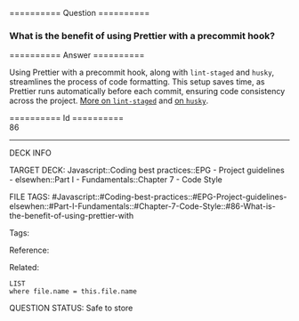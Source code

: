 ========== Question ==========  

### What is the benefit of using Prettier with a precommit hook?  

========== Answer ==========  

Using Prettier with a precommit hook, along with `lint-staged` and `husky`, streamlines the process of code formatting. This setup saves time, as Prettier runs automatically before each commit, ensuring code consistency across the project. [More on `lint-staged`](https://github.com/okonet/lint-staged#configuration) and [on `husky`](https://github.com/typicode/husky).

========== Id ==========  
86

---

DECK INFO

TARGET DECK: Javascript::Coding best practices::EPG - Project guidelines - elsewhen::Part I - Fundamentals::Chapter 7 - Code Style

FILE TAGS: #Javascript::#Coding-best-practices::#EPG-Project-guidelines-elsewhen::#Part-I-Fundamentals::#Chapter-7-Code-Style::#86-What-is-the-benefit-of-using-prettier-with

Tags:

Reference:

Related:

```dataview
LIST
where file.name = this.file.name
```

QUESTION STATUS: Safe to store
